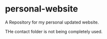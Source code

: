 # personal-website
A Repository for my personal updated website.

THe contact folder is not being completely used.
